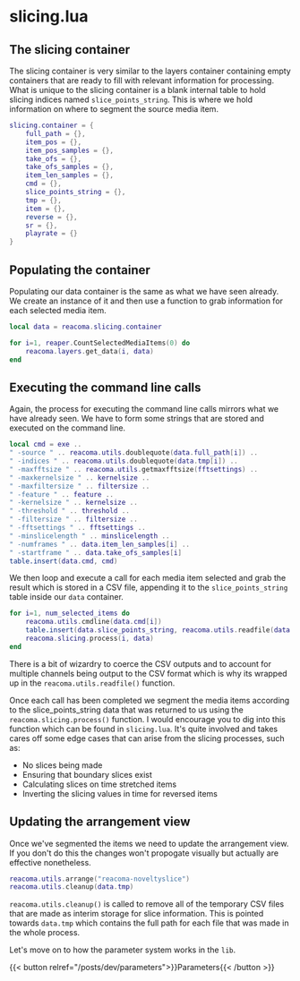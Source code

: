 # slicing.lua

## The slicing container
The slicing container is very similar to the layers container containing empty containers that are ready to fill with relevant information for processing. What is unique to the slicing container is a blank internal table to hold slicing indices named `slice_points_string`. This is where we hold information on where to segment the source media item.

```lua
slicing.container = {
    full_path = {},
    item_pos = {},
    item_pos_samples = {},
    take_ofs = {},
    take_ofs_samples = {},
    item_len_samples = {},
    cmd = {},
    slice_points_string = {},
    tmp = {},
    item = {},
    reverse = {},
    sr = {},
    playrate = {}
}
```

## Populating the container
Populating our data container is the same as what we have seen already. We create an instance of it and then use a function to grab information for each selected media item.

```lua
local data = reacoma.slicing.container

for i=1, reaper.CountSelectedMediaItems(0) do
    reacoma.layers.get_data(i, data)
end
```

## Executing the command line calls
Again, the process for executing the command line calls mirrors what we have already seen. We have to form some strings that are stored and executed on the command line.

```lua
local cmd = exe .. 
" -source " .. reacoma.utils.doublequote(data.full_path[i]) .. 
" -indices " .. reacoma.utils.doublequote(data.tmp[i]) .. 
" -maxfftsize " .. reacoma.utils.getmaxfftsize(fftsettings) ..
" -maxkernelsize " .. kernelsize ..
" -maxfiltersize " .. filtersize ..
" -feature " .. feature .. 
" -kernelsize " .. kernelsize .. 
" -threshold " .. threshold .. 
" -filtersize " .. filtersize .. 
" -fftsettings " .. fftsettings .. 
" -minslicelength " .. minslicelength ..
" -numframes " .. data.item_len_samples[i] .. 
" -startframe " .. data.take_ofs_samples[i]
table.insert(data.cmd, cmd)
```

We then loop and execute a call for each media item selected and grab the result which is stored in a CSV file, appending it to the `slice_points_string` table inside our `data` container.

```lua
for i=1, num_selected_items do
    reacoma.utils.cmdline(data.cmd[i])
    table.insert(data.slice_points_string, reacoma.utils.readfile(data.tmp[i]))
    reacoma.slicing.process(i, data)
end
```

There is a bit of wizardry to coerce the CSV outputs and to account for multiple channels being output to the CSV format which is why its wrapped up in the `reacoma.utils.readfile()` function.

Once each call has been completed we segment the media items according to the slice_points_string data that was returned to us using the `reacoma.slicing.process()` function. I would encourage you to dig into this function which can be found in `slicing.lua`. It's quite involved and takes cares off some edge cases that can arise from the slicing processes, such as:

- No slices being made
- Ensuring that boundary slices exist
- Calculating slices on time stretched items
- Inverting the slicing values in time for reversed items

## Updating the arrangement view
Once we've segmented the items we need to update the arrangement view. If you don't do this the changes won't propogate visually but actually are effective nonetheless.

```lua
reacoma.utils.arrange("reacoma-noveltyslice")
reacoma.utils.cleanup(data.tmp)
```

`reacoma.utils.cleanup()` is called to remove all of the temporary CSV files that are made as interim storage for slice information. This is pointed towards `data.tmp` which contains the full path for each file that was made in the whole process.

Let's move on to how the parameter system works in the `lib`.

{{< button relref="/posts/dev/parameters">}}Parameters{{< /button >}}
